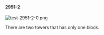 #### 2951-2
![test-2951-2-0.png](https://github.com/lil-lab/nlvr/raw/master/nlvr/test/images/0/test-2951-2-0.png "test-2951-2-0.png")

There are two towers that has only one block.
